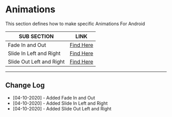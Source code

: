 # Animations

This section defines how to make specific Animations For Android

| SUB SECTION              | LINK                                     |
| ------------------------ | ---------------------------------------- |
| Fade In and Out          | [Find Here](./sub-sections/fade.md)      |
| Slide In Left and Right  | [Find Here](./sub-sections/slide-in.md)  |
| Slide Out Left and Right | [Find Here](./sub-sections/slide-out.md) |

---

## Change Log

- [04-10-2020] - Added Fade In and Out
- [04-10-2020] - Added Slide In Left and Right
- [04-10-2020] - Added Slide Out Left and Right